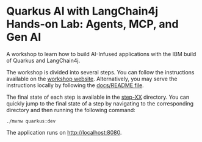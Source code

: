 # Quarkus AI with LangChain4j Hands-on Lab: Agents, MCP, and Gen AI	

A workshop to learn how to build AI-Infused applications with the IBM build of Quarkus and LangChain4j.

The workshop is divided into several steps. You can follow the instructions available on the [workshop website](https://quarkus.io/quarkus-workshop-langchain4j/). 
Alternatively, you may serve the instructions locally by following the [docs/README file](docs/README.md).

The final state of each step is available in the [step-XX](step-XX) directory.
You can quickly jump to the final state of a step by navigating to the corresponding directory and then running the following command:

```shell
./mvnw quarkus:dev
```

The application runs on [http://localhost:8080](http://localhost:8080).
